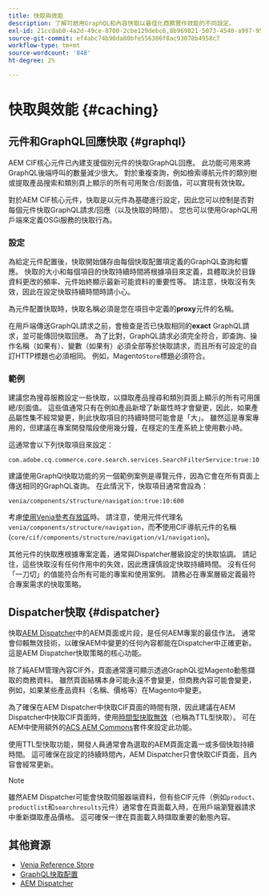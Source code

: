 ```yaml
---
title: 快取與效能
description: 了解可啟用GraphQL和內容快取以最佳化商務實作效能的不同設定。
exl-id: 21ccdab8-4a2d-49ce-8700-2cbe129debc6,8b969821-5073-4540-a997-95c74a11e4f0
source-git-commit: ef4abc74b90da80bfe556306f8ac93078b4958c7
workflow-type: tm+mt
source-wordcount: '848'
ht-degree: 2%

---
```


# 快取與效能 {#caching}

## 元件和GraphQL回應快取 {#graphql}

AEM CIF核心元件已內建支援個別元件的快取GraphQL回應。 此功能可用來將GraphQL後端呼叫的數量減少很大。 對於重複查詢，例如檢索導航元件的類別樹或提取產品搜索和類別頁上顯示的所有可用聚合/刻面值，可以實現有效快取。

對於AEM CIF核心元件，快取是以元件為基礎進行設定，因此您可以控制是否對每個元件快取GraphQL請求/回應（以及快取的時間）。 您也可以使用GraphQL用戶端來定義OSGi服務的快取行為。

### 設定

為給定元件配置後，快取開始儲存由每個快取配置項定義的GraphQL查詢和響應。 快取的大小和每個項目的快取持續時間將根據項目來定義，具體取決於目錄資料更改的頻率、元件始終顯示最新可能資料的重要性等。 請注意，快取沒有失效，因此在設定快取持續時間時請小心。

為元件配置快取時，快取名稱必須是您在項目中定義的&#x200B;**proxy**&#x200B;元件的名稱。

在用戶端傳送GraphQL請求之前，會檢查是否已快取相同的&#x200B;**exact** GraphQL請求，並可能傳回快取回應。 為了比對，GraphQL請求必須完全符合，即查詢、操作名稱（如果有）、變數（如果有）必須全部等於快取請求，而且所有可設定的自訂HTTP標題也必須相同。 例如，Magento`Store`標題必須符合。

### 範例

建議您為搜尋服務設定一些快取，以擷取產品搜尋和類別頁面上顯示的所有可用匯總/刻面值。 這些值通常只有在例如產品新增了新屬性時才會變更，因此，如果產品屬性集不經常變更，則此快取項目的持續時間可能會是「大」。 雖然這是專案專用的，但建議在專案開發階段使用幾分鐘，在穩定的生產系統上使用數小時。

這通常會以下列快取項目來設定：

```
com.adobe.cq.commerce.core.search.services.SearchFilterService:true:10:3600
```

建議使用GraphQl快取功能的另一個範例案例是導覽元件，因為它會在所有頁面上傳送相同的GraphQL查詢。 在此情況下，快取項目通常會設為：

```
venia/components/structure/navigation:true:10:600
```

考慮[使用Venia參考存放區](https://github.com/adobe/aem-cif-guides-venia)時。 請注意，使用元件代理名`venia/components/structure/navigation`，而&#x200B;**不**&#x200B;使用CIF導航元件的名稱(`core/cif/components/structure/navigation/v1/navigation`)。

其他元件的快取應根據專案定義，通常與Dispatcher層級設定的快取協調。 請記住，這些快取沒有任何作用中的失效，因此應謹慎設定快取持續時間。 沒有任何「一刀切」的值能符合所有可能的專案和使用案例。 請務必在專案層級定義最符合專案需求的快取策略。

## Dispatcher快取 {#dispatcher}

快取[AEM Dispatcher](https://docs.adobe.com/content/help/zh-Hant/experience-manager-dispatcher/using/dispatcher.html)中的AEM頁面或片段，是任何AEM專案的最佳作法。 通常會仰賴無效技術，以確保AEM中變更的任何內容都能在Dispatcher中正確更新。 這是AEM Dispatcher快取策略的核心功能。

除了純AEM管理內容CIF外，頁面通常還可顯示透過GraphQL從Magento動態擷取的商務資料。 雖然頁面結構本身可能永遠不會變更，但商務內容可能會變更，例如，如果某些產品資料（名稱、價格等）在Magento中變更。

為了確保在AEM Dispatcher中快取CIF頁面的時間有限，因此建議在AEM Dispatcher中快取CIF頁面時，使用[時間型快取無效](https://docs.adobe.com/content/help/en/experience-manager-dispatcher/using/configuring/dispatcher-configuration.html#configuring-time-based-cache-invalidation-enablettl)（也稱為TTL型快取）。 可在AEM中使用額外的[ACS AEM Commons](https://adobe-consulting-services.github.io/acs-aem-commons/)套件來設定此功能。

使用TTL型快取功能，開發人員通常會為選取的AEM頁面定義一或多個快取持續時間。 這可確保在設定的持續時間內，AEM Dispatcher只會快取CIF頁面，且內容會經常更新。

>[!NOTE]
>
>雖然AEM Dispatcher可能會快取伺服器端資料，但有些CIF元件（例如`product`、`productlist`和`searchresults`元件）通常會在頁面載入時，在用戶端瀏覽器請求中重新擷取產品價格。 這可確保一律在頁面載入時擷取重要的動態內容。

## 其他資源

- [Venia Reference Store](https://github.com/adobe/aem-cif-guides-venia)
- [GraphQL快取配置](https://github.com/adobe/commerce-cif-graphql-client#caching)
- [AEM Dispatcher](https://docs.adobe.com/content/help/en/experience-manager-dispatcher/using/dispatcher.html)
